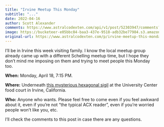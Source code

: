 ```yaml
---
title: "Irvine Meetup This Monday"
subtitle: "..."
date: 2022-04-16
author: Scott Alexander
comments: https://www.astralcodexten.com/api/v1/post/52303947/comments?&all_comments=true
image: https://bucketeer-e05bbc84-baa3-437e-9518-adb32be77984.s3.amazonaws.com/public/images/8a8a215b-0a9f-44f6-a3ac-bd433ca005bc_720x410.webp
original-url: https://www.astralcodexten.com/p/irvine-meetup-this-monday
---
```

I’ll be in Irvine this week visiting family. I know the local meetup group already came up with a different Schelling meetup time, but I hope they don’t mind me imposing on them and trying to meet people this Monday too.

**When:** Monday, April 18, 7:15 PM.

**Where:** Underneath [this mysterious hexagonal sigil](https://www.google.com/maps/@33.6505964,-117.8386423,41m/data=!3m1!1e3) at the University Center food court in Irvine, California.

**Who:** Anyone who wants. Please feel free to come even if you feel awkward about it, even if you’re not “the typical ACX reader”, even if you’re worried people won’t like you, etc.

I’ll check the comments to this post in case there are any questions.
